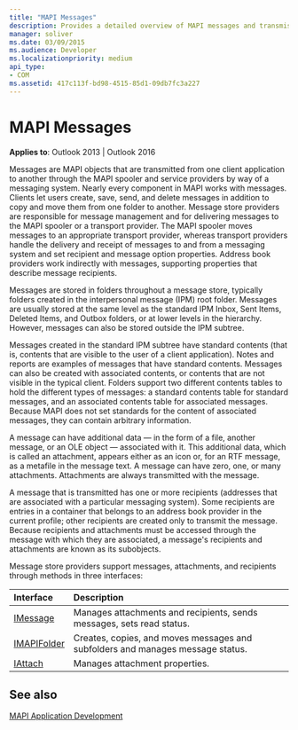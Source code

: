 ```yaml
---
title: "MAPI Messages"
description: Provides a detailed overview of MAPI messages and transmission from one client application to another through the MAPI spooler and service providers.
manager: soliver
ms.date: 03/09/2015
ms.audience: Developer
ms.localizationpriority: medium
api_type:
- COM
ms.assetid: 417c113f-bd98-4515-85d1-09db7fc3a227
---
```


# MAPI Messages

  
  
**Applies to**: Outlook 2013 | Outlook 2016 
  
Messages are MAPI objects that are transmitted from one client application to another through the MAPI spooler and service providers by way of a messaging system. Nearly every component in MAPI works with messages. Clients let users create, save, send, and delete messages in addition to copy and move them from one folder to another. Message store providers are responsible for message management and for delivering messages to the MAPI spooler or a transport provider. The MAPI spooler moves messages to an appropriate transport provider, whereas transport providers handle the delivery and receipt of messages to and from a messaging system and set recipient and message option properties. Address book providers work indirectly with messages, supporting properties that describe message recipients.
  
Messages are stored in folders throughout a message store, typically folders created in the interpersonal message (IPM) root folder. Messages are usually stored at the same level as the standard IPM Inbox, Sent Items, Deleted Items, and Outbox folders, or at lower levels in the hierarchy. However, messages can also be stored outside the IPM subtree.
  
Messages created in the standard IPM subtree have standard contents (that is, contents that are visible to the user of a client application). Notes and reports are examples of messages that have standard contents. Messages can also be created with associated contents, or contents that are not visible in the typical client. Folders support two different contents tables to hold the different types of messages: a standard contents table for standard messages, and an associated contents table for associated messages. Because MAPI does not set standards for the content of associated messages, they can contain arbitrary information. 
  
A message can have additional data — in the form of a file, another message, or an OLE object — associated with it. This additional data, which is called an attachment, appears either as an icon or, for an RTF message, as a metafile in the message text. A message can have zero, one, or many attachments. Attachments are always transmitted with the message.
  
A message that is transmitted has one or more recipients (addresses that are associated with a particular messaging system). Some recipients are entries in a container that belongs to an address book provider in the current profile; other recipients are created only to transmit the message. Because recipients and attachments must be accessed through the message with which they are associated, a message's recipients and attachments are known as its subobjects. 
  
Message store providers support messages, attachments, and recipients through methods in three interfaces: 
  
|**Interface**|**Description**|
|:-----|:-----|
|[IMessage](imessageimapiprop.md) <br/> |Manages attachments and recipients, sends messages, sets read status. |
|[IMAPIFolder](imapifolderimapicontainer.md) <br/> |Creates, copies, and moves messages and subfolders and manages message status. |
|[IAttach](iattachimapiprop.md) <br/> |Manages attachment properties. |
   
## See also



[MAPI Application Development](mapi-application-development.md)

